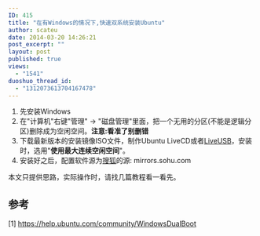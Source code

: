 ```yaml
---
ID: 415
title: "在有Windows的情况下,快速双系统安装Ubuntu"
author: scateu
date: 2014-03-20 14:26:21
post_excerpt: ""
layout: post
published: true
views:
  - "1541"
duoshuo_thread_id:
  - "1312073613704167478"
---
```

<ol>
	<li>先安装Windows</li>
	<li>在"计算机"右键"管理" -&gt; "磁盘管理"里面，把一个无用的分区(不能是逻辑分区)删除成为空闲空间。<strong>注意:看准了别删错</strong></li>
	<li>下载最新版本的安装镜像ISO文件，制作Ubuntu LiveCD或者<a href="http://lovely1450408.blog.163.com/blog/static/91235900201252534745172/">LiveUSB</a>，安装时，选用"<strong>使用最大连续空闲空间</strong>"。</li>
	<li>安装好之后，配置软件源为<a href="http://www.linuxidc.com/Linux/2012-07/65762.htm">搜狐</a>的源: mirrors.sohu.com</li>
</ol>
本文只提供思路，实际操作时，请找几篇教程看一看先。
<h2>参考</h2>
[1] <a href="https://help.ubuntu.com/community/WindowsDualBoot">https://help.ubuntu.com/community/WindowsDualBoot</a>

&nbsp;
